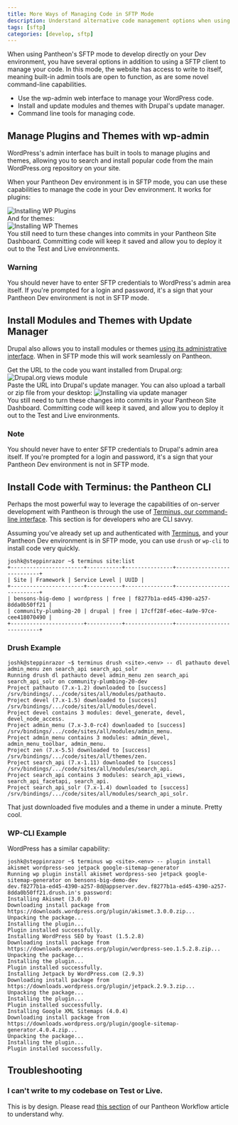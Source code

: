 ```yaml
---
title: More Ways of Managing Code in SFTP Mode
description: Understand alternative code management options when using SFTP Mode, such as WP-cli, Drupal Drush, and other command line tools.
tags: [sftp]
categories: [develop, sftp]
---
```

When using Pantheon's SFTP mode to develop directly on your Dev environment, you have several options in addition to using a SFTP client to manage your code. In this mode, the website has access to write to itself, meaning built-in admin tools are open to function, as are some novel command-line capabilities.

- Use the wp-admin web interface to manage your WordPress code.
- Install and update modules and themes with Drupal's update manager.
- Command line tools for managing code.

##  Manage Plugins and Themes with wp-admin

WordPress's admin interface has built in tools to manage plugins and themes, allowing you to search and install popular code from the main WordPress.org repository on your site.

When your Pantheon Dev environment is in SFTP mode, you can use these capabilities to manage the code in your Dev environment. It works for plugins:

 ![Installing WP Plugins](/source/docs/assets/images/install-plugins.png)<br />
And for themes:<br />
 ![Installing WP Themes](/source/docs/assets/images/install-themes.png)<br />
You still need to turn these changes into commits in your Pantheon Site Dashboard. Committing code will keep it saved and allow you to deploy it out to the Test and Live environments.

<div class="alert alert-danger" role="alert">
<h3 class="info">Warning</h3>
<p>You should never have to enter SFTP credentials to WordPress's admin area itself. If you're prompted for a login and password, it's a sign that your Pantheon Dev environment is not in SFTP mode.</p></div>

## Install Modules and Themes with Update Manager

Drupal also allows you to install modules or themes [using its administrative interface](https://drupal.org/documentation/install/modules-themes/modules-7#using-drupal-interface). When in SFTP mode this will work seamlessly on Pantheon.

Get the URL to the code you want installed from Drupal.org:
 ![Drupal.org views module](/source/docs/assets/images/views-module.png)<br />
Paste the URL into Drupal's update manager. You can also upload a tarball or zip file from your desktop:
 ![Installing via update manager](/source/docs/assets/images/install-via-update-manager.png)<br />
You still need to turn these changes into commits in your Pantheon Site Dashboard. Committing code will keep it saved, and allow you to deploy it out to the Test and Live environments.

<div class="alert alert-danger" role="alert">
<h3 class="info">Note</h3>
<p>You should never have to enter SFTP credentials to Drupal's admin area itself. If you're prompted for a login and password, it's a sign that your Pantheon Dev environment is not in SFTP mode.</p></div>

## Install Code with Terminus: the Pantheon CLI

Perhaps the most powerful way to leverage the capabilities of on-server development with Pantheon is through the use of [Terminus, our command-line interface](/docs/terminus/). This section is for developers who are CLI savvy.

Assuming you've already set up and authenticated with [Terminus](/docs/terminus/), and your Pantheon Dev environment is in SFTP mode, you can use `drush` or `wp-cli` to install code very quickly.

```nohighlight
joshk@steppinrazor ~$ terminus site:list
+-----------------------+-----------+---------------+---------------------------+
| Site | Framework | Service Level | UUID |
+-----------------------+-----------+---------------+---------------------------+
| bensons-big-demo | wordpress | free | f8277b1a-ed45-4390-a257-8dda0b50ff21 |
| community-plumbing-20 | drupal | free | 17cff28f-e6ec-4a9e-97ce-cee418070490 |
+-----------------------+-----------+---------------+---------------------------+
```
### Drush Example

```nohighlight
joshk@steppinrazor ~$ terminus drush <site>.<env> -- dl pathauto devel admin_menu zen search_api search_api_solr
Running drush dl pathauto devel admin_menu zen search_api search_api_solr on community-plumbing-20-dev
Project pathauto (7.x-1.2) downloaded to [success]
/srv/bindings/.../code/sites/all/modules/pathauto.
Project devel (7.x-1.5) downloaded to [success]
/srv/bindings/.../code/sites/all/modules/devel.
Project devel contains 3 modules: devel_generate, devel, devel_node_access.
Project admin_menu (7.x-3.0-rc4) downloaded to [success]
/srv/bindings/.../code/sites/all/modules/admin_menu.
Project admin_menu contains 3 modules: admin_devel, admin_menu_toolbar, admin_menu.
Project zen (7.x-5.5) downloaded to [success]
/srv/bindings/.../code/sites/all/themes/zen.
Project search_api (7.x-1.11) downloaded to [success]
/srv/bindings/.../code/sites/all/modules/search_api.
Project search_api contains 3 modules: search_api_views, search_api_facetapi, search_api.
Project search_api_solr (7.x-1.4) downloaded to [success]
/srv/bindings/.../code/sites/all/modules/search_api_solr.
```
That just downloaded five modules and a theme in under a minute. Pretty cool.

### WP-CLI Example

WordPress has a similar capability:

```nohighlight
joshk@steppinrazor ~$ terminus wp <site>.<env> -- plugin install akismet wordpress-seo jetpack google-sitemap-generator
Running wp plugin install akismet wordpress-seo jetpack google-sitemap-generator on bensons-big-demo-dev
dev.f8277b1a-ed45-4390-a257-8d@appserver.dev.f8277b1a-ed45-4390-a257-8dda0b50ff21.drush.in's password:
Installing Akismet (3.0.0)
Downloading install package from https://downloads.wordpress.org/plugin/akismet.3.0.0.zip...
Unpacking the package...
Installing the plugin...
Plugin installed successfully.
Installing WordPress SEO by Yoast (1.5.2.8)
Downloading install package from https://downloads.wordpress.org/plugin/wordpress-seo.1.5.2.8.zip...
Unpacking the package...
Installing the plugin...
Plugin installed successfully.
Installing Jetpack by WordPress.com (2.9.3)
Downloading install package from https://downloads.wordpress.org/plugin/jetpack.2.9.3.zip...
Unpacking the package...
Installing the plugin...
Plugin installed successfully.
Installing Google XML Sitemaps (4.0.4)
Downloading install package from https://downloads.wordpress.org/plugin/google-sitemap-generator.4.0.4.zip...
Unpacking the package...
Installing the plugin...
Plugin installed successfully.
```


## Troubleshooting

### I can't write to my codebase on Test or Live.

This is by design. Please read [this section](/docs/pantheon-workflow#understanding-write-permissions-in-test-and-live) of our Pantheon Workflow article to understand why.

